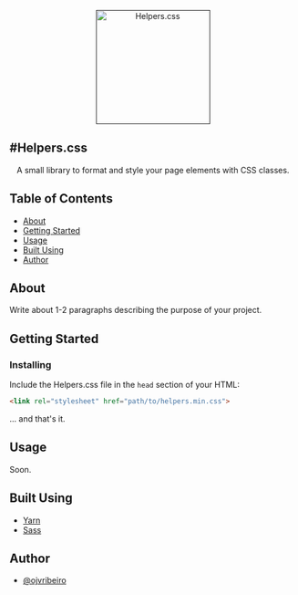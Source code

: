 <p align="center">
  <a href="" rel="noopener">
 <img width=200px height=200px src="https://i.imgur.com/6wj0hh6.jpg" alt="Helpers.css"></a>
</p>

#Helpers.css
---

<p align="center">
  A small library to format and style your page elements with CSS classes.
</p>

## Table of Contents

- [About](#about)
- [Getting Started](#getting_started)
- [Usage](#usage)
- [Built Using](#built_using)
- [Author](#author)

## About <a name="about"></a>

Write about 1-2 paragraphs describing the purpose of your project.

## Getting Started <a name="getting_started"></a>

### Installing

Include the Helpers.css file in the ```head``` section of your HTML:

```HTML
<link rel="stylesheet" href="path/to/helpers.min.css">
```

... and that's it.

## Usage <a name="usage"></a>

Soon.

## Built Using <a name="built_using"></a>

- [Yarn](https://www.mongodb.com/)
- [Sass](https://expressjs.com/)

## Author <a name="author"></a>

- [@ojvribeiro](https://github.com/ojvribeiro)
